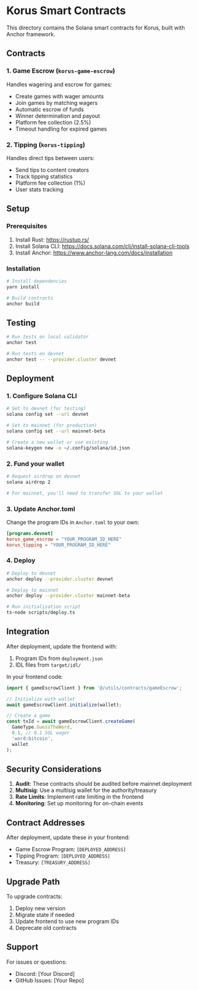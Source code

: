 # Korus Smart Contracts

This directory contains the Solana smart contracts for Korus, built with Anchor framework.

## Contracts

### 1. Game Escrow (`korus-game-escrow`)
Handles wagering and escrow for games:
- Create games with wager amounts
- Join games by matching wagers
- Automatic escrow of funds
- Winner determination and payout
- Platform fee collection (2.5%)
- Timeout handling for expired games

### 2. Tipping (`korus-tipping`)
Handles direct tips between users:
- Send tips to content creators
- Track tipping statistics
- Platform fee collection (1%)
- User stats tracking

## Setup

### Prerequisites
1. Install Rust: https://rustup.rs/
2. Install Solana CLI: https://docs.solana.com/cli/install-solana-cli-tools
3. Install Anchor: https://www.anchor-lang.com/docs/installation

### Installation
```bash
# Install dependencies
yarn install

# Build contracts
anchor build
```

## Testing

```bash
# Run tests on local validator
anchor test

# Run tests on devnet
anchor test -- --provider.cluster devnet
```

## Deployment

### 1. Configure Solana CLI
```bash
# Set to devnet (for testing)
solana config set --url devnet

# Set to mainnet (for production)
solana config set --url mainnet-beta

# Create a new wallet or use existing
solana-keygen new -o ~/.config/solana/id.json
```

### 2. Fund your wallet
```bash
# Request airdrop on devnet
solana airdrop 2

# For mainnet, you'll need to transfer SOL to your wallet
```

### 3. Update Anchor.toml
Change the program IDs in `Anchor.toml` to your own:
```toml
[programs.devnet]
korus_game_escrow = "YOUR_PROGRAM_ID_HERE"
korus_tipping = "YOUR_PROGRAM_ID_HERE"
```

### 4. Deploy
```bash
# Deploy to devnet
anchor deploy --provider.cluster devnet

# Deploy to mainnet
anchor deploy --provider.cluster mainnet-beta

# Run initialization script
ts-node scripts/deploy.ts
```

## Integration

After deployment, update the frontend with:
1. Program IDs from `deployment.json`
2. IDL files from `target/idl/`

In your frontend code:
```typescript
import { gameEscrowClient } from '@/utils/contracts/gameEscrow';

// Initialize with wallet
await gameEscrowClient.initialize(wallet);

// Create a game
const txId = await gameEscrowClient.createGame(
  GameType.GuessTheWord,
  0.1, // 0.1 SOL wager
  'word:bitcoin',
  wallet
);
```

## Security Considerations

1. **Audit**: These contracts should be audited before mainnet deployment
2. **Multisig**: Use a multisig wallet for the authority/treasury
3. **Rate Limits**: Implement rate limiting in the frontend
4. **Monitoring**: Set up monitoring for on-chain events

## Contract Addresses

After deployment, update these in your frontend:
- Game Escrow Program: `[DEPLOYED_ADDRESS]`
- Tipping Program: `[DEPLOYED_ADDRESS]`
- Treasury: `[TREASURY_ADDRESS]`

## Upgrade Path

To upgrade contracts:
1. Deploy new version
2. Migrate state if needed
3. Update frontend to use new program IDs
4. Deprecate old contracts

## Support

For issues or questions:
- Discord: [Your Discord]
- GitHub Issues: [Your Repo]